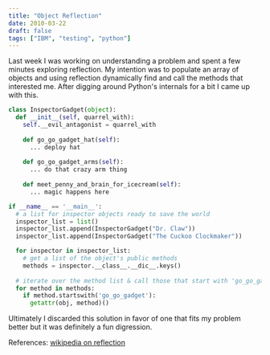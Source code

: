 ```yaml
---
title: "Object Reflection"
date: 2010-03-22
draft: false
tags: ["IBM", "testing", "python"]
---
```

Last week I was working on understanding a problem and spent a few minutes
exploring reflection. My intention was to populate an array of objects
and using reflection dynamically find and call the methods that
interested me. After digging around Python's internals for a bit I came
up with this.

```python
class InspectorGadget(object):  
  def __init__(self, quarrel_with):
    self.__evil_antagonist = quarrel_with  
    
    def go_go_gadget_hat(self):
      ... deploy hat  
    
    def go_go_gadget_arms(self):
      ... do that crazy arm thing  
    
    def meet_penny_and_brain_for_icecream(self):
      ... magic happens here

if __name__ == '__main__': 
  # a list for inspector objects ready to save the world
  inspector_list = list()
  inspector_list.append(InspectorGadget("Dr. Claw"))
  inspector_list.append(InspectorGadget("The Cuckoo Clockmaker"))

  for inspector in inspector_list:
    # get a list of the object's public methods
    methods = inspector.__class__.__dic__.keys()  
    
  # iterate over the method list & call those that start with 'go_go_gadget'
  for method in methods:
    if method.startswith('go_go_gadget'):
      getattr(obj, method)()
```

Ultimately I discarded this solution in favor of one that fits my problem 
better but it was definitely a fun digression.

References: [wikipedia on reflection](http://en.wikipedia.org/wiki/Reflection_(computer_programming))